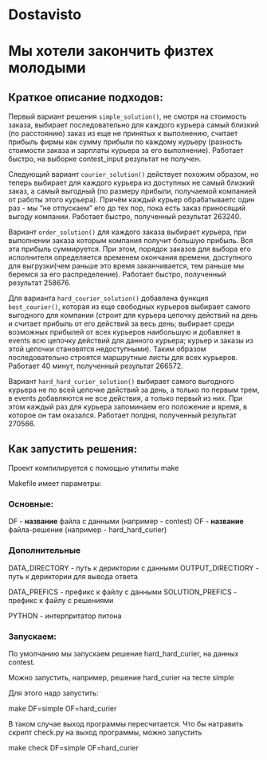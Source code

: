 # Dostavisto
# Мы хотели закончить физтех молодыми

## Краткое описание подходов:

Первый вариант решения ```simple_solution()```, не смотря на стоимость заказа, выбирает последовательно для каждого курьера самый близкий (по расстоянию) заказ из еще не принятых к выполнению, считает прибыль фирмы как сумму прибыли по каждому курьеру (разность стоимости заказа и зарплаты курьера за его выполнение). Работает быстро, на выборке contest_input результат не получен.

Следующий вариант ```courier_solution()``` действует похожим образом, но теперь выбирает для каждого курьера из доступных не самый близкий заказ, а самый выгодный (по размеру прибыли, получаемой компанией от работы этого курьера). Причём каждый курьер обрабатываетс один раз - мы “не отпускаем” его до тех пор, пока есть заказ приносящий выгоду компании. Работает быстро, полученный результат 263240.

Вариант ```order_solution()``` для каждого заказа выбирает курьера, при выполнении заказа которым компания получит большую прибыль. Вся эта прибыль суммируется. При этом, порядок заказов для выбора его исполнителя определяется временем окончания времени, доступного для выгрузки(чем раньше это время заканчивается, тем раньше мы беремся за его распределение). Работает быстро, полученный результат 258676.

Для варианта ```hard_courier_solution()``` добавлена функция ```best_courier()```, которая из еще свободных курьеров выбирает самого выгодного для компании (строит для курьера цепочку действий на день и считает прибыль от его действий за весь день; выбирает среди возможных прибылей от всех курьеров наибольшую и добавляет в events всю цепочку действий для данного курьера; курьер и заказы из этой цепочки становятся недоступными). Таким образом последовательно строятся маршрутные листы для всех курьеров. Работает 40 минут, полученный результат 266572.

Вариант ```hard_hard_curier_solution()``` выбирает самого выгодного курьера не по всей цепочке действий за день, а только по первым трем, в events добавляются не все действия, а только первый из них. При этом каждый раз для курьера запоминаем его положение и время, в которое он там оказался. Работает полдня, полученный результат 270566.

## Как запустить решения:

Проект компилируется с помощью утилиты make

Makefile имеет параметры:

### Основные:

DF - __название__ файла с данными (например - contest)
OF - __название__ файла-решение (например - hard_hard_curier)


### Дополнительные
DATA_DIRECTORY - путь к дериктории с данными
OUTPUT_DIRECTIORY - путь к дериктории для вывода ответа

DATA_PREFICS - префикс к файлу с данными
SOLUTION_PREFICS - префикс к файлу с решениями

PYTHON - интерпритатор питона

### Запускаем:

По умолчанию мы запускаем решение hard_hard_curier, на данных contest. 

Можно запустить, например, решение hard_curier на тесте simple

Для этого надо запустить:

make DF=simple OF=hard_curier

В таком случае выход программы пересчитается. Что бы натравить скрипт check.py на выход программы, можно запустить

make check DF=simple OF=hard_curier
